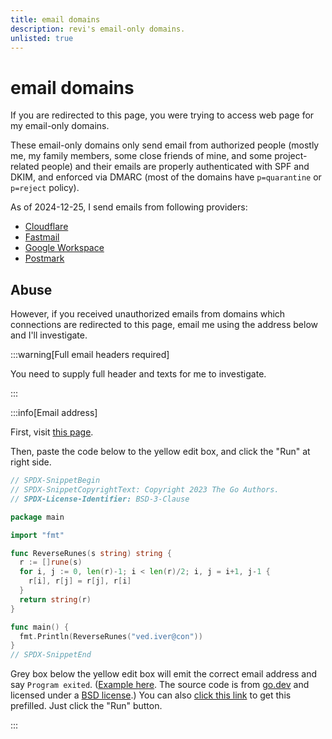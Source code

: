 ```yaml
---
title: email domains
description: revi's email-only domains.
unlisted: true
---
```


<!--
SPDX-FileCopyrightText: (C) 2024 Hong Yongmin (https://revi.xyz/) <yewon@revi.email>

SPDX-License-Identifier: LicenseRef-CC-BY-2.0-KR
-->

# email domains

If you are redirected to this page, you were trying to access web page for
my email-only domains.

These email-only domains only send email from authorized people
(mostly me, my family members, some close friends of mine, and some
project-related people) and their emails are properly authenticated with SPF
and DKIM, and enforced via DMARC
(most of the domains have `p=quarantine` or `p=reject` policy).

As of 2024-12-25, I send emails from following providers:

- [Cloudflare](https://developers.cloudflare.com/email-routing/postmaster/)
- [Fastmail](https://fastmail.com/)
- [Google Workspace](https://workspace.google.com/)
- [Postmark](https://www.postmarkapp.com/)

## Abuse

However, if you received unauthorized emails from domains which connections are
redirected to this page, email me using the address below and I'll investigate.

:::warning[Full email headers required]

You need to supply full header and texts for me to investigate.

:::

:::info[Email address]

First, visit [this page](https://go.dev/play).

Then, paste the code below to the yellow edit box,
and click the "Run" at right side.

```go title="main.go"
// SPDX-SnippetBegin
// SPDX-SnippetCopyrightText: Copyright 2023 The Go Authors.
// SPDX-License-Identifier: BSD-3-Clause

package main

import "fmt"

func ReverseRunes(s string) string {
  r := []rune(s)
  for i, j := 0, len(r)-1; i < len(r)/2; i, j = i+1, j-1 {
    r[i], r[j] = r[j], r[i]
  }
  return string(r)
}

func main() {
  fmt.Println(ReverseRunes("ved.iver@con"))
}
// SPDX-SnippetEnd
```

Grey box below the yellow edit box will emit the correct email address and say
`Program exited`. ([Example here](https://revi.xyz/img/emailexample.png).
The source code is from [go.dev](https://go.googlesource.com/example/+/refs/heads/master/hello/reverse/reverse.go)
and licensed under a [BSD license](https://go.dev/LICENSE).)
You can also [click this link](https://go.dev/play/p/YWTUM2CFGxD) to get this
prefilled.
Just click the "Run" button.

:::

